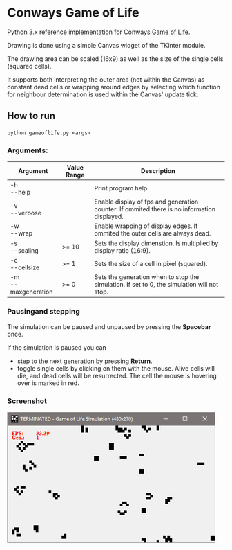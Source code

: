 # Conways Game of Life

Python 3.x reference implementation for [Conways Game of Life](https://en.wikipedia.org/wiki/Conway%27s_Game_of_Life).

Drawing is done using a simple Canvas widget of the TKinter module.

The drawing area can be scaled (16x9) as well as the size of the single cells (squared cells).

It supports both interpreting the outer area (not within the Canvas) as constant dead cells or wrapping around edges by selecting which function for neighbour determination is used within the Canvas' update tick.

## How to run

```
python gameoflife.py <args>
```

### Arguments:
| Argument | Value Range | Description |
| --- | --- | --- |
| -h <br> --help || Print program help.
| -v <br> --verbose || Enable display of fps and generation counter. If ommited there is no information displayed.
| -w <br> --wrap || Enable wrapping of display edges. If ommited the outer cells are always dead.
| -s <br> --scaling | >= 10 | Sets the display dimenstion. Is multiplied by display ratio (16:9).
| -c <br> --cellsize | >= 1 | Sets the size of a cell in pixel (squared).
| -m <br> --maxgeneration | >= 0 | Sets the generation when to stop the simulation. If set to 0, the simulation will not stop.

### Pausingand stepping
The simulation can be paused and unpaused by pressing the **Spacebar** once.

If the simulation is paused you can
* step to the next generation by pressing **Return**.
* toggle single cells by clicking on them with the mouse. Alive cells will die, and dead cells will be resurrected. The cell the mouse is hovering over is marked in red.



### Screenshot
![Screenshot](./images/Screenshot.png)